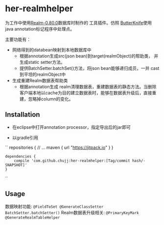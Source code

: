 # her-realmhelper

为工作中使用[Realm-0.80.0](https://github.com/realm/realm-java)数据库时制作的
工具插件。仿照
[ButterKnife](https://github.com/JakeWharton/butterknife)使用java
annotation标记程序中处理点。

主要功能有：

* 网络得到的databean映射到本地数据库中
    * 根据annotation生成src(json bean)到target(realmObject)的帮助类，
      并生成static setter方法。
    * 提供BatchSetter.batchSet()方法，将json bean能够递归成员，一并
      cast到平坦的realmObject中
* 生成重建Realm数据表帮助类
    * 根据annotation生成 realm清理数据表，重建数据表的静态方法。当删除
      客户端本地以cache为目的建立数据表时，能够在数据表升级后，直接重
      建，忽略掉column的变化。

## Installation

* 在eclipse中打开annotation processor，指定导出后的jar即可

* 以gradle引用

``
    repositories {
        // ...
        maven { url "https://jitpack.io" }
    }


    dependencies {
        compile 'com.github.chujj:her-realmhelper:[Tag/commit hash/-SNAPSHOT]'
    }
``


## Usage

数据映射功能:
``
    @FieldToSet
    @GenerateClassSetter
	BatchSetter.batchSetter()
``
Realm数据表升级相关:
``
    @PrimaryKeyMark
    @GenerateRealmTableHelper
``



